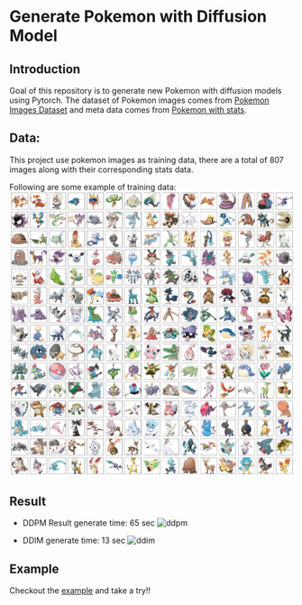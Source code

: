 # Generate Pokemon with Diffusion Model
## Introduction
Goal of this repository is to generate new Pokemon with diffusion models using Pytorch.
The dataset of Pokemon images comes from [Pokemon Images Dataset](https://www.kaggle.com/datasets/kvpratama/pokemon-images-dataset) and meta data comes from [Pokemon with stats](https://www.kaggle.com/datasets/abcsds/pokemon).

## Data:
This project use pokemon images as training data, there are a total of 807 images along with their corresponding stats data. 

Following are some example of training data:
![training_data](imgs/training_data.png)


## Result
- DDPM Result
generate time: 65 sec
![ddpm](imgs/ddpm.png)

- DDIM
generate time: 13 sec
![ddim](imgs/ddim.png)

## Example
Checkout the [example](https://github.com/Mtingggg/pokemon_diffusion/blob/example) and take a try!!
